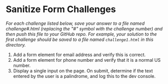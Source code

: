 # Sanitize Form Challenges

_For each challenge listed below, save your answer to a file named challenge#.html (replacing the
"#" symbol with the challenge number) and then push this file to your GitHub repo. For example, your
solution to the first challenge should be saved to a file named ```challenge1.html``` in this
directory._

1. Add a form element for email address and verify this is correct.
2. Add a form element for phone number and verify that it is a normal US number.
3. Display a single input on the page. On submit, determine if the text entered by the user is a
palindrome, and log this to the dev console.
